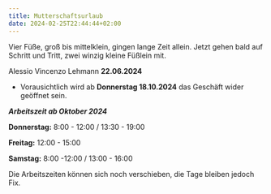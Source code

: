 ```yaml
---
title: Mutterschaftsurlaub
date: 2024-02-25T22:44:44+02:00
---
```


Vier Füße, groß bis mittelklein, 
gingen lange Zeit allein. 
Jetzt gehen bald auf Schritt und Tritt, 
zwei winzig kleine Füßlein mit.

Alessio Vincenzo Lehmann
**22.06.2024**


- Vorausichtlich wird ab **Donnerstag 18.10.2024** das Geschäft wider geöffnet sein.


***Arbeitszeit ab Oktober 2024***

**Donnerstag:** 8:00 - 12:00 / 13:30 - 19:00 

**Freitag:** 12:00 - 15:00 

**Samstag:** 8:00 -12:00 / 13:00 - 16:00

Die Arbeitszeiten können sich noch verschieben, die Tage bleiben jedoch Fix.

